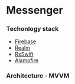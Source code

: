 # Messenger

### Techonlogy stack

- [Firebase](https://firebase.google.com)
- [Realm](https://github.com/realm/realm-cocoa)
- [RxSwift](https://github.com/ReactiveX/RxSwift)
- [Alamofire](https://github.com/Alamofire/Alamofire)

### Architecture - MVVM
